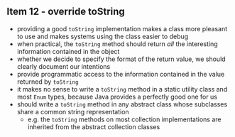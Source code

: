 ## Item 12 - override toString

- providing a good `toString` implementation makes a class more pleasant
    to use and makes systems using the class easier to debug
- when practical, the `toString` method should return *all* the interesting
    information contained in the object
- whether we decide to specify the format of the return value, we should clearly
    document our intentions
- provide programmatic access to the information contained in the value returned
    by `toString`
- it makes no sense to write a `toString` method in a static utility class and most
    `Enum` types, because Java provides a perfectly good one for us
- should write a `toString` method in any abstract class whose subclasses share a common
    string representation
  - e.g. the `toString` methods on most collection implementations are inherited from
  the abstract collection classes
